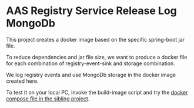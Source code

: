 # AAS Registry Service Release Log MongoDb

This project creates a docker image based on the specific spring-boot jar file.

To reduce dependencies and jar file size, we want to produce a docker file for each combination of registry-event-sink and storage combination.

We log registry events and use MongoDb storage in the docker image created here.

To test it on your local PC, invoke the build-image script and try the [docker compose file in the sibling project](../docker-compose/docker-compose.yml).